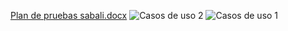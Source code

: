 [Plan de pruebas sabali.docx](https://github.com/user-attachments/files/19171291/Plan.de.pruebas.sabali.docx)
![Casos de uso 2](https://github.com/user-attachments/assets/a758002e-3730-456b-b4bf-e846541aa9e8)
![Casos de uso 1](https://github.com/user-attachments/assets/e8ecaa8f-3a99-455e-a535-bb65ae7b9528)

